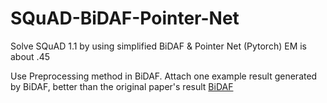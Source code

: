 # SQuAD-BiDAF-Pointer-Net
Solve SQuAD 1.1 by using simplified BiDAF &amp; Pointer Net (Pytorch) EM is about .45

Use Preprocessing method in BiDAF.
Attach one example result generated by BiDAF, better than the original paper's result
[BiDAF](https://allenai.github.io/bi-att-flow/)
